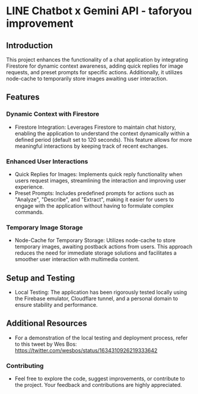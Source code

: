 # LINE Chatbot x Gemini API - taforyou improvement

## Introduction

This project enhances the functionality of a chat application by integrating Firestore for dynamic context awareness, adding quick replies for image requests, and preset prompts for specific actions. Additionally, it utilizes node-cache to temporarily store images awaiting user interaction.

## Features

### Dynamic Context with Firestore

- Firestore Integration: Leverages Firestore to maintain chat history, enabling the application to understand the context dynamically within a defined period (default set to 120 seconds). This feature allows for more meaningful interactions by keeping track of recent exchanges.

### Enhanced User Interactions

- Quick Replies for Images: Implements quick reply functionality when users request images, streamlining the interaction and improving user experience.
- Preset Prompts: Includes predefined prompts for actions such as "Analyze", "Describe", and "Extract", making it easier for users to engage with the application without having to formulate complex commands.

### Temporary Image Storage

- Node-Cache for Temporary Storage: Utilizes node-cache to store temporary images, awaiting postback actions from users. This approach reduces the need for immediate storage solutions and facilitates a smoother user interaction with multimedia content.

## Setup and Testing

- Local Testing: The application has been rigorously tested locally using the Firebase emulator, Cloudflare tunnel, and a personal domain to ensure stability and performance.

## Additional Resources

- For a demonstration of the local testing and deployment process, refer to this tweet by Wes Bos: https://twitter.com/wesbos/status/1634310926219333642

### Contributing

- Feel free to explore the code, suggest improvements, or contribute to the project. Your feedback and contributions are highly appreciated.